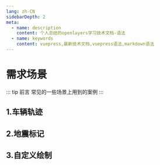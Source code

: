 ```yaml
---
lang: zh-CN
sidebarDepth: 2
meta:
  - name: description
    content: 个人总结的openlayers学习技术文档-语法
  - name: keywords
    content: vuepress,最新技术文档,vuepress语法,markdown语法
---
```


# 需求场景

::: tip 前言
常见的一些场景上用到的案例
:::

## 1.车辆轨迹

## 2.地震标记

## 3.自定义绘制
